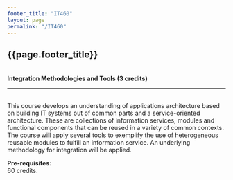 ```yaml
---
footer_title: "IT460"
layout: page
permalink: "/IT460"
---
```


## {{page.footer_title}}
\
**Integration Methodologies and Tools (3 credits)**

---
\
This course develops an understanding of applications architecture based on building IT systems out of common parts and a service-oriented architecture. These are collections of information services, modules and functional components that can be reused in a variety of common contexts. The course will apply several tools to exemplify the use of heterogeneous reusable modules to fulfill an information service. An underlying methodology for integration will be applied.

**Pre-requisites:**
\
60 credits.